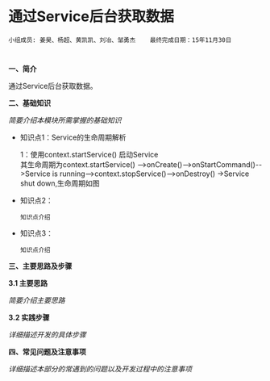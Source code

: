 # 通过Service后台获取数据


    小组成员: 姜昊、杨超、黄凯凯、刘冶、邹勇杰    最终完成日期：15年11月30日
# 

**一、简介**

通过Service后台获取数据。

**二、基础知识**

*简要介绍本模块所需掌握的基础知识*
   
* 知识点1：Service的生命周期解析 

    1：使用context.startService() 启动Service   
    其生命周期为context.startService() -->onCreate()-->onStartCommand()-->Service is running-->context.stopService()-->onDestroy() ->Service shut down,生命周期如图  


* 知识点2：

      知识点介绍


* 知识点3：

      知识点介绍


   

**三、主要思路及步骤**

**3.1 主要思路**

*简要介绍主要思路*

**3.2 实践步骤**

*详细描述开发的具体步骤*

**四、常见问题及注意事项**

*详细描述本部分的常遇到的问题以及开发过程中的注意事项*
